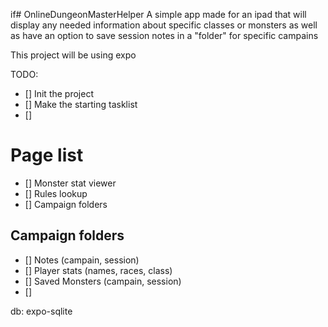 if# OnlineDungeonMasterHelper
 A simple app made for an ipad that will display any needed information about specific classes or monsters as well as have an option to save session notes in a "folder" for specific campains

This project will be using expo

TODO: 
- [] Init the project
- [] Make the starting tasklist
- [] 

# Page list
- [] Monster stat viewer
- [] Rules lookup
- [] Campaign folders

## Campaign folders
- [] Notes (campain, session)
- [] Player stats (names, races, class)
- [] Saved Monsters (campain, session)
- [] 


db: expo-sqlite
